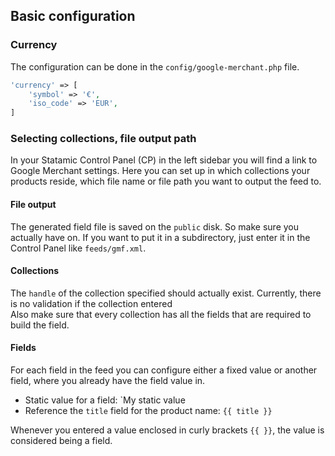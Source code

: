 ## Basic configuration

### Currency

The configuration can be done in the `config/google-merchant.php` file.

```php
'currency' => [
    'symbol' => '€',
    'iso_code' => 'EUR',
]
```

### Selecting collections, file output path

In your Statamic Control Panel (CP) in the left sidebar you will find a link to Google Merchant settings.
Here you can set up in which collections your products reside, which file name or file path you want to output the feed to.

#### File output

The generated field file is saved on the `public` disk. So make sure you actually have on.
If you want to put it in a subdirectory, just enter it in the Control Panel like `feeds/gmf.xml`. 

#### Collections

The `handle` of the collection specified should actually exist. Currently, there is no validation if the collection entered  
Also make sure that every collection has all the fields that are required to build the field. 

#### Fields

For each field in the feed you can configure either a fixed value or another field, where you already have the field value in.

- Static value for a field: `My static value
- Reference the `title` field for the product name: `{{ title }}`

Whenever you entered a value enclosed in curly brackets `{{ }}`, the value is considered being a field.


